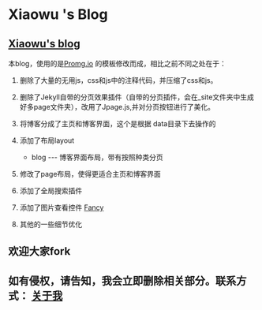 # Xiaowu 's Blog

## [Xiaowu's blog](https://ixiaow.github.io)

本blog，使用的是[Promg.io](https://github.com/promeg/promeg.github.io) 的模板修改而成，相比之前不同之处在于：

1. 删除了大量的无用js，css和js中的注释代码，并压缩了css和js。
2. 删除了Jekyll自带的分页效果插件（自带的分页插件，会在_site文件夹中生成好多page文件夹），改用了Jpage.js,并对分页按钮进行了美化。
3. 将博客分成了主页和博客界面，这个是根据 data目录下去操作的
4. 添加了布局layout
    * blog --- 博客界面布局，带有按照种类分页

5. 修改了page布局，使得更适合主页和博客界面

6. 添加了全局搜索插件

7. 添加了图片查看控件 [Fancy](https://xiaowujiang.cn/plugin/%E4%BD%BF%E7%94%A8FancyBox%E6%9D%A5%E7%82%B9%E5%87%BB%E6%9F%A5%E7%9C%8B%E5%A4%A7%E5%9B%BE)
8. 其他的一些细节优化 

## 欢迎大家fork

## 如有侵权，请告知，我会立即删除相关部分。联系方式： [关于我](https://ixiaow.github.io/about/)
